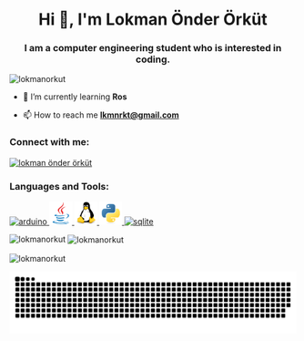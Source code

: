 <h1 align="center">Hi 👋, I'm Lokman Önder Örküt</h1>
<h3 align="center">I am a computer engineering student who is interested in coding.</h3>

<p align="left"> <img src="https://komarev.com/ghpvc/?username=lokmanorkut&label=Profile%20views&color=0e75b6&style=flat" alt="lokmanorkut" /> </p>

- 🌱 I’m currently learning **Ros**

- 📫 How to reach me **lkmnrkt@gmail.com**

<h3 align="left">Connect with me:</h3>
<p align="left">
<a href="https://linkedin.com/in/lokman önder örküt" target="blank"><img align="center" src="https://raw.githubusercontent.com/rahuldkjain/github-profile-readme-generator/master/src/images/icons/Social/linked-in-alt.svg" alt="lokman önder örküt" height="30" width="40" /></a>
</p>

<h3 align="left">Languages and Tools:</h3>
<p align="left"> <a href="https://www.arduino.cc/" target="_blank" rel="noreferrer"> <img src="https://cdn.worldvectorlogo.com/logos/arduino-1.svg" alt="arduino" width="40" height="40"/> </a> <a href="https://www.java.com" target="_blank" rel="noreferrer"> <img src="https://raw.githubusercontent.com/devicons/devicon/master/icons/java/java-original.svg" alt="java" width="40" height="40"/> </a> <a href="https://www.linux.org/" target="_blank" rel="noreferrer"> <img src="https://raw.githubusercontent.com/devicons/devicon/master/icons/linux/linux-original.svg" alt="linux" width="40" height="40"/> </a> <a href="https://www.python.org" target="_blank" rel="noreferrer"> <img src="https://raw.githubusercontent.com/devicons/devicon/master/icons/python/python-original.svg" alt="python" width="40" height="40"/> </a> <a href="https://www.sqlite.org/" target="_blank" rel="noreferrer"> <img src="https://www.vectorlogo.zone/logos/sqlite/sqlite-icon.svg" alt="sqlite" width="40" height="40"/> </a> </p>

<p><img align="left" src="https://github-readme-stats.vercel.app/api/top-langs?username=lokmanorkut&show_icons=true&locale=en&layout=compact" alt="lokmanorkut" /></p>

<p>&nbsp;<img align="center" src="https://github-readme-stats.vercel.app/api?username=lokmanorkut&show_icons=true&locale=en" alt="lokmanorkut" /></p>

<p><img align="center" src="https://github-readme-streak-stats.herokuapp.com/?user=lokmanorkut&" alt="lokmanorkut" /></p>

<picture>
  <source media="(prefers-color-scheme: dark)" srcset="https://raw.githubusercontent.com/Lokmanorkut/Lokmanorkut/output/github-contribution-grid-snake-dark.svg">
  <source media="(prefers-color-scheme: light)" srcset="https://raw.githubusercontent.com/Lokmanorkut/Lokmanorkut/output/github-contribution-grid-snake.svg">
  <img alt="github contribution grid snake animation" src="https://raw.githubusercontent.com/Lokmanorkut/Lokmanorkut/output/github-contribution-grid-snake.svg">
</picture>
